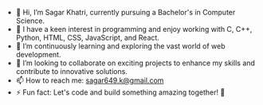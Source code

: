 - 👋 Hi, I’m Sagar Khatri, currently pursuing a Bachelor's in Computer Science.
- 👀  I have a keen interest in programming and enjoy working with C, C++, Python, HTML, CSS, JavaScript, and React.
- 🌱 I’m continuously learning and exploring the vast world of web development.
- 💞️ I’m looking to collaborate on exciting projects to enhance my skills and contribute to innovative solutions.
- 📫 How to reach me: sagar649.k@gmail.com
- ⚡ Fun fact: Let's code and build something amazing together! 🚀

<!---
SagarKhatri649/SagarKhatri649 is a ✨ special ✨ repository because its `README.md` (this file) appears on your GitHub profile.
You can click the Preview link to take a look at your changes.
--->
